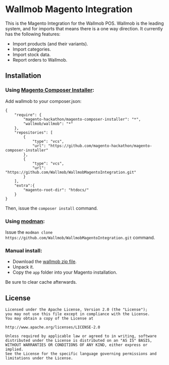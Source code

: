 Wallmob Magento Integration
===========================

This is the Magento Integration for the Wallmob POS. Wallmob is the leading system, and for imports that means there is a one way direction. It currently has the following features:

- Import products (and their variants).
- Import categories.
- Import stock data.
- Report orders to Wallmob.

Installation
------------

### Using [Magento Composer Installer](https://github.com/magento-hackathon/magento-composer-installer):

Add wallmob to your composer.json:

```
{
    "require": {
        "magento-hackathon/magento-composer-installer": "*",
        "wallmob/wallmob": "*"
    },
    "repositories": [
        {
            "type": "vcs",
            "url": "https://github.com/magento-hackathon/magento-composer-installer"
        },
        {
            "type": "vcs",
            "url": "https://github.com/Wallmob/WallmobMagentoIntegration.git"
        }
    ],
    "extra":{
        "magento-root-dir": "htdocs/"
    }
}
```

Then, issue the ``composer install`` command.
    
### Using [modman](https://github.com/colinmollenhour/modman):

Issue the ``modman clone https://github.com/Wallmob/WallmobMagentoIntegration.git`` command.

### Manual install:

- Download the [wallmob zip file](https://github.com/Wallmob/WallmobMagentoIntegration/archive/master.zip). 
- Unpack it.
- Copy the ``app`` folder into your Magento installation.

Be sure to clear cache afterwards.

License
-------
```
Licensed under the Apache License, Version 2.0 (the "License");
you may not use this file except in compliance with the License.
You may obtain a copy of the License at

http://www.apache.org/licenses/LICENSE-2.0

Unless required by applicable law or agreed to in writing, software
distributed under the License is distributed on an "AS IS" BASIS,
WITHOUT WARRANTIES OR CONDITIONS OF ANY KIND, either express or implied.
See the License for the specific language governing permissions and
limitations under the License.
```

